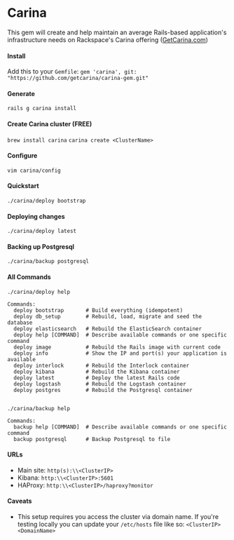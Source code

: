 # Carina

This gem will create and help maintain an average Rails-based application's infrastructure needs on Rackspace's Carina offering ([GetCarina.com](getcarina.com))

#### Install
Add this to your `Gemfile`:
`gem 'carina', git: "https://github.com/getcarina/carina-gem.git"`

#### Generate
`rails g carina install`

#### Create Carina cluster (FREE)
`brew install carina`
`carina create <ClusterName>`

#### Configure
`vim carina/config`

#### Quickstart
`./carina/deploy bootstrap`

#### Deploying changes
`./carina/deploy latest`

#### Backing up Postgresql
`./carina/backup postgresql`

#### All Commands
```
./carina/deploy help

Commands:
  deploy bootstrap       # Build everything (idempotent)
  deploy db_setup        # Rebuild, load, migrate and seed the database
  deploy elasticsearch   # Rebuild the ElasticSearch container
  deploy help [COMMAND]  # Describe available commands or one specific command
  deploy image           # Rebuild the Rails image with current code
  deploy info            # Show the IP and port(s) your application is available
  deploy interlock       # Rebuild the Interlock container
  deploy kibana          # Rebuild the Kibana container
  deploy latest          # Deploy the latest Rails code
  deploy logstash        # Rebuild the Logstash container
  deploy postgres        # Rebuild the Postgresql container


./carina/backup help

Commands:
  backup help [COMMAND]  # Describe available commands or one specific command
  backup postgresql      # Backup Postgresql to file
```  

#### URLs
* Main site: `http(s):\\<ClusterIP>`
* Kibana: `http:\\<ClusterIP>:5601`
* HAProxy: `http:\\<ClusterIP>/haproxy?monitor`

#### Caveats
* This setup requires you access the cluster via domain name. If you're testing locally you can update your `/etc/hosts` file like so: `<ClusterIP> <DomainName>`
